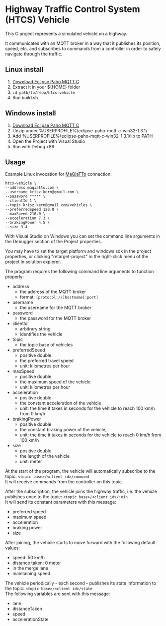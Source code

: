 # Highway Traffic Control System (HTCS) Vehicle

This C project represents a simulated vehicle on a highway.

It communicates with an MQTT broker in a way that
it publishes its position, speed, etc.
and subscribes to commands from a controller
in order to safely navigate through the traffic.

## Linux install

1. [Download Eclipse Paho MQTT C](https://www.eclipse.org/downloads/download.php?file=/paho/1.4/Eclipse-Paho-MQTT-C-1.3.1-Linux.tar.gz&mirror_id=1099)
2. Extract it in your ${HOME} folder
3. `cd path/to/repo/htcs-vehicle`
4. Run build.sh

## Windows install

1. [Download Eclipse Paho MQTT C](https://www.eclipse.org/downloads/download.php?file=/paho/1.4/eclipse-paho-mqtt-c-win32-1.3.1.zip)
2. Unzip under %USERPROFILE%\eclipse-paho-mqtt-c-win32-1.3.1\
3. Add %USERPROFILE%\eclipse-paho-mqtt-c-win32-1.3.1\lib to PATH
4. Open the Project with Visual Studio
5. Run with Debug x86

## Usage

Example Linux invocation for [MaQiaTTo](https://maqiatto.com) connection:
```shell script
htcs-vehicle \
--address maqiatto.com \
--username krisz.kern@gmail.com \
--password ***** \
--clientId 1 \
--topic krisz.kern@gmail.com/vehicles \
--preferredSpeed 120.0 \
--maxSpeed 210.0 \
--acceleration 7.3 \
--brakingPower 4.5 \
--size 3.4
```

With Visual Studio on Windows you can set the
command line arguments in the Debugger section of the Project properties.

You may have to set the target platform and windows sdk in the project properties, or clicking "retarget-project" in the right-click menu of the project in solution explorer.

The program requires the following command line arguments to function properly:

* address
    * the address of the MQTT broker
    * format: `[protocol://]hostname[:port]`
* username
    * the username for the MQTT broker
* password
    * the password for the MQTT broker
* clientId
    * arbitrary string
    * identifies the vehicle
* topic
    * the topic base of vehicles
* preferredSpeed
    * positive double
    * the preferred travel speed
    * unit: kilometres per hour
* maxSpeed
    * positive double
    * the maximum speed of the vehicle
    * unit: kilometres per hour
* acceleration
    * positive double
    * the constant acceleration of the vehicle
    * unit: the time it takes in seconds for the vehicle to reach 100 km/h from 0 km/h
* brakingPower
    * positive double
    * the constant braking power of the vehicle,
    * unit: the time it takes in seconds for the vehicle to reach 0 km/h from 100 km/h
* size
    * positive double
    * the length of the vehicle
    * unit: meter

At the start of the program, the vehicle will automatically subscribe to the topic:
`<topic base>/<client id>/command`  
It will receive commands from the controller on this topic.

After the subscription, the vehicle joins the highway traffic,
i.e. the vehicle publishes once to the topic:
`<topic base>/<client id>/join`  
It will send its constant parameters with this message:
* preferred speed
* maximum speed
* acceleration
* braking power
* size

After joining, the vehicle starts to move forward with the following default values:
* speed: 50 km/h
* distance taken: 0 meter
* in the merge lane
* maintaining speed

The vehicle periodically - each second - publishes its state information to the topic:
`<topic base>/<client id>/state`  
The following variables are sent with this message:
* lane
* distanceTaken
* speed
* accelerationState
